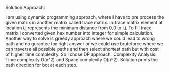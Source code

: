 Solution Approach:

I am using dynamic programming approach, where I have to pre process the given matrix in another matrix called trace matrix.
In trace matrix element at location i,j represents the minimum distance from 0,0 to i,j. To fill trace matrix I converted given 
hex number into integer for simple calculation.
Another way to solve is greedy approach where we could lead to wrong path and no gurantee for right answer or we could use
bruteforce where we can traverse all possible paths and then select shortest path but with cost of higher time complexity. So 
I chose DP approach.
Complexity Analysis: Time complexity O(n^2) and Space complexity O(n^2). Solution prints the path direction for bot at each step.
